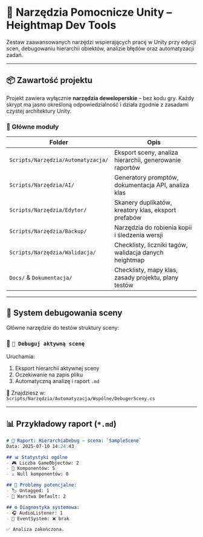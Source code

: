 # 🧠 Narzędzia Pomocnicze Unity – Heightmap Dev Tools

Zestaw zaawansowanych narzędzi wspierających pracę w Unity przy edycji scen, debugowaniu hierarchii obiektów, analizie błędów oraz automatyzacji zadań.

---

## 📦 Zawartość projektu

Projekt zawiera wyłącznie **narzędzia deweloperskie** – bez kodu gry. Każdy skrypt ma jasno określoną odpowiedzialność i działa zgodnie z zasadami czystej architektury Unity.

### 🔧 Główne moduły

| Folder | Opis |
|--------|------|
| `Scripts/Narzędzia/Automatyzacja/` | Eksport sceny, analiza hierarchii, generowanie raportów |
| `Scripts/Narzędzia/AI/` | Generatory promptów, dokumentacja API, analiza klas |
| `Scripts/Narzędzia/Edytor/` | Skanery duplikatów, kreatory klas, eksport prefabów |
| `Scripts/Narzędzia/Backup/` | Narzędzia do robienia kopii i śledzenia wersji |
| `Scripts/Narzędzia/Walidacja/` | Checklisty, liczniki tagów, walidacja danych heightmap |
| `Docs/` & `Dokumentacja/` | Checklisty, mapy klas, zasady projektu, plany testów |

---

## 🧪 System debugowania sceny

Główne narzędzie do testów struktury sceny:

### 🔹 `🧠 Debuguj aktywną scenę`

Uruchamia:
1. Eksport hierarchii aktywnej sceny
2. Oczekiwanie na zapis pliku
3. Automatyczną analizę i raport `.md`

🔁 Znajdziesz w:  
`Scripts/Narzędzia/Automatyzacja/Wspólne/DebugerSceny.cs`

---

## 📊 Przykładowy raport (`*.md`)

```markdown
# 🧪 Raport: HierarchiaDebug – scena: `SampleScene`
Data: 2025-07-10 14:24:43

## 📊 Statystyki ogólne
- 🎮 Liczba GameObjectów: 2
- 🧩 Komponentów: 5
- ⚠️ Null komponentów: 0

## 🚨 Problemy potencjalne:
- 🏷️ Untagged: 1
- 🧱 Warstwa Default: 2

## ⚙️ Diagnostyka systemowa:
- 🎧 AudioListener: 1
- 🧭 EventSystem: ❌ brak

✅ Analiza zakończona.
